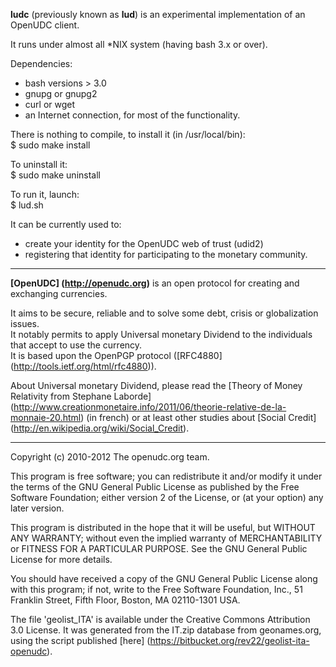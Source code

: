 
**ludc** (previously known as **lud**) is an experimental implementation of an OpenUDC client.

It runs under almost all \*NIX system (having bash 3.x or over).

Dependencies:
 * bash versions > 3.0
 * gnupg or gnupg2
 * curl or wget
 * an Internet connection, for most of the functionality. 

There is nothing to compile, to install it (in /usr/local/bin):  
  $ sudo make install

To uninstall it:  
  $ sudo make uninstall

To run it, launch:  
  $ lud.sh

It can be currently used to:

 * create your identity for the OpenUDC web of trust (udid2)
 * registering that identity for participating to the monetary community.

-----

**[OpenUDC] (http://openudc.org)** is an open protocol for creating
and exchanging currencies.

It aims to be secure, reliable and to solve some debt, crisis or
globalization issues.  
It notably permits to apply Universal monetary Dividend to the
individuals that accept to use the currency.  
It is based upon the OpenPGP protocol ([RFC4880] (http://tools.ietf.org/html/rfc4880)).  

About Universal monetary Dividend, please read the
[Theory of Money Relativity from Stephane Laborde] (http://www.creationmonetaire.info/2011/06/theorie-relative-de-la-monnaie-20.html) (in french)
or at least other studies about [Social Credit] (http://en.wikipedia.org/wiki/Social_Credit).

-----

Copyright (c) 2010-2012 The openudc.org team.

This program is free software; you can redistribute it and/or modify
it under the terms of the GNU General Public License as published by
the Free Software Foundation; either version 2 of the License, or
(at your option) any later version.

This program is distributed in the hope that it will be useful,
but WITHOUT ANY WARRANTY; without even the implied warranty of
MERCHANTABILITY or FITNESS FOR A PARTICULAR PURPOSE.  See the
GNU General Public License for more details.

You should have received a copy of the GNU General Public License along
with this program; if not, write to the Free Software Foundation, Inc.,
51 Franklin Street, Fifth Floor, Boston, MA 02110-1301 USA.

The file 'geolist_ITA' is available under the Creative Commons
Attribution 3.0 License.   It was generated from the IT.zip database
from geonames.org, using the script published [here] (https://bitbucket.org/rev22/geolist-ita-openudc).
